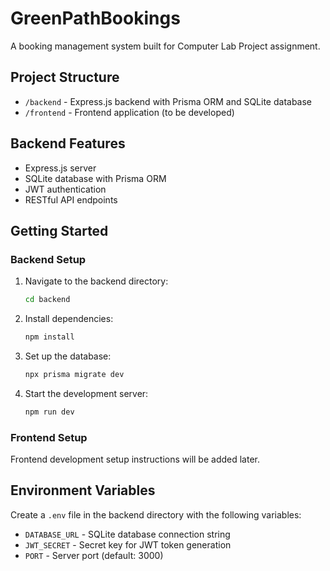 # GreenPathBookings

A booking management system built for Computer Lab Project assignment.

## Project Structure

- `/backend` - Express.js backend with Prisma ORM and SQLite database
- `/frontend` - Frontend application (to be developed)

## Backend Features

- Express.js server
- SQLite database with Prisma ORM
- JWT authentication
- RESTful API endpoints

## Getting Started

### Backend Setup

1. Navigate to the backend directory:
   ```bash
   cd backend
   ```

2. Install dependencies:
   ```bash
   npm install
   ```

3. Set up the database:
   ```bash
   npx prisma migrate dev
   ```

4. Start the development server:
   ```bash
   npm run dev
   ```

### Frontend Setup

Frontend development setup instructions will be added later.

## Environment Variables

Create a `.env` file in the backend directory with the following variables:
- `DATABASE_URL` - SQLite database connection string
- `JWT_SECRET` - Secret key for JWT token generation
- `PORT` - Server port (default: 3000)